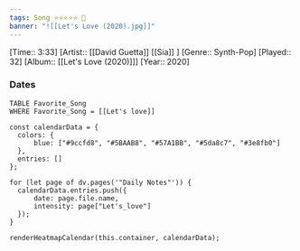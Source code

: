 ```yaml
---
tags: Song ⭐⭐⭐⭐⭐ 💛
banner: "![[Let's Love (2020).jpg]]"
---
```

[Time:: 3:33]
[Artist:: [[David Guetta]] [[Sia]] ]
[Genre:: Synth-Pop]
[Played:: 32]
[Album:: [[Let's Love (2020)]]]
[Year:: 2020]
### Dates
````dataview
TABLE Favorite_Song
WHERE Favorite_Song = [[Let's love]]
````

  ```dataviewjs
const calendarData = { 
	colors: { 
		blue: ["#9ccfd8", "#5BAAB8", "#57A1BB", "#5da8c7", "#3e8fb0"] 
	}, 
	entries: [] 
}; 

for (let page of dv.pages('"Daily Notes"')) { 
	calendarData.entries.push({ 
		date: page.file.name, 
		intensity: page["Let's_love"]
	}); 
} 

renderHeatmapCalendar(this.container, calendarData);
```

